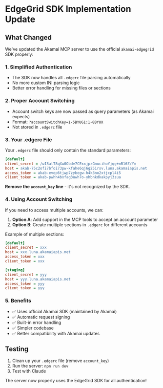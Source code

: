 # EdgeGrid SDK Implementation Update

## What Changed

We've updated the Akamai MCP server to use the official `akamai-edgegrid` SDK properly:

### 1. **Simplified Authentication**
- The SDK now handles all `.edgerc` file parsing automatically
- No more custom INI parsing logic
- Better error handling for missing files or sections

### 2. **Proper Account Switching**
- Account switch keys are now passed as query parameters (as Akamai expects)
- Format: `?accountSwitchKey=1-5BYUG1:1-8BYUX`
- Not stored in `.edgerc` file

### 3. **Your .edgerc File**
Your `.edgerc` file should only contain the standard parameters:

```ini
[default]
client_secret = /wI8atT8qXw0Obdv7CExxjpzGnucihoYjqg+mB16Z/Y=
host = akab-75c2ofi7bfoi73pw-kfahe6qj6g25irsv.luna.akamaiapis.net
access_token = akab-evep6tjwp7zybegw-h4k3no2xtjcpl4i5
client_token = akab-pwhh4bxfag3uwh7o-yhbnkdkakpyj3zua
```

**Remove the `account_key` line** - it's not recognized by the SDK.

### 4. **Using Account Switching**

If you need to access multiple accounts, we can:

1. **Option A**: Add support in the MCP tools to accept an account parameter
2. **Option B**: Create multiple sections in `.edgerc` for different accounts

Example of multiple sections:
```ini
[default]
client_secret = xxx
host = xxx.luna.akamaiapis.net
access_token = xxx
client_token = xxx

[staging]
client_secret = yyy
host = yyy.luna.akamaiapis.net
access_token = yyy
client_token = yyy
```

### 5. **Benefits**
- ✅ Uses official Akamai SDK (maintained by Akamai)
- ✅ Automatic request signing
- ✅ Built-in error handling
- ✅ Simpler codebase
- ✅ Better compatibility with Akamai updates

## Testing

1. Clean up your `.edgerc` file (remove `account_key`)
2. Run the server: `npm run dev`
3. Test with Claude

The server now properly uses the EdgeGrid SDK for all authentication!